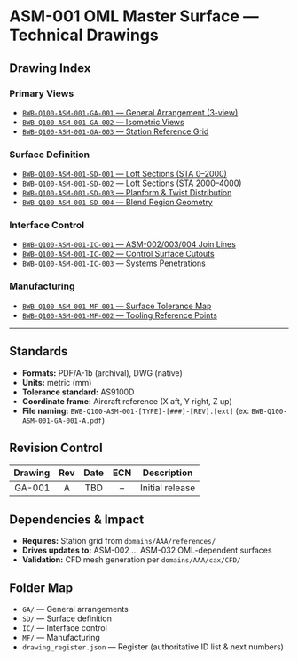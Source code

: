 <!--
Repo path suggestion:
PRODUCTS/AMPEL360/AMPEL360_AIR_TRANSPORT/BWB-Q100/domains/AAA/cax/CAD/assemblies/ASM-001/drawings/INDEX.md
-->

# ASM-001 OML Master Surface — Technical Drawings

## Drawing Index

### Primary Views

* [`BWB-Q100-ASM-001-GA-001` — General Arrangement (3-view)](BWB-Q100-ASM-001-GA-001_General_Arrangement.md)
* [`BWB-Q100-ASM-001-GA-002` — Isometric Views](BWB-Q100-ASM-001-GA-002_Isometric_Views.md)
* [`BWB-Q100-ASM-001-GA-003` — Station Reference Grid](BWB-Q100-ASM-001-GA-003_Station_Reference_Grid.md)

### Surface Definition

* [`BWB-Q100-ASM-001-SD-001` — Loft Sections (STA 0–2000)](BWB-Q100-ASM-001-SD-001_Loft_Sections_STA0-2000.md)
* [`BWB-Q100-ASM-001-SD-002` — Loft Sections (STA 2000–4000)](BWB-Q100-ASM-001-SD-002_Loft_Sections_STA2000-4000.md)
* [`BWB-Q100-ASM-001-SD-003` — Planform & Twist Distribution](BWB-Q100-ASM-001-SD-003_Planform_and_Twist_Distribution.md)
* [`BWB-Q100-ASM-001-SD-004` — Blend Region Geometry](BWB-Q100-ASM-001-SD-004_Blend_Region_Geometry.md)

### Interface Control

* [`BWB-Q100-ASM-001-IC-001` — ASM-002/003/004 Join Lines](BWB-Q100-ASM-001-IC-001_Join_Lines_ASM002-004.md)
* [`BWB-Q100-ASM-001-IC-002` — Control Surface Cutouts](BWB-Q100-ASM-001-IC-002_Control_Surface_Cutouts.md)
* [`BWB-Q100-ASM-001-IC-003` — Systems Penetrations](BWB-Q100-ASM-001-IC-003_Systems_Penetrations.md)

### Manufacturing

* [`BWB-Q100-ASM-001-MF-001` — Surface Tolerance Map](BWB-Q100-ASM-001-MF-001_Surface_Tolerance_Map.md)
* [`BWB-Q100-ASM-001-MF-002` — Tooling Reference Points](BWB-Q100-ASM-001-MF-002_Tooling_Reference_Points.md)

---

## Standards

* **Formats:** PDF/A-1b (archival), DWG (native)
* **Units:** metric (mm)
* **Tolerance standard:** AS9100D
* **Coordinate frame:** Aircraft reference (X aft, Y right, Z up)
* **File naming:** `BWB-Q100-ASM-001-[TYPE]-[###]-[REV].[ext]` (ex: `BWB-Q100-ASM-001-GA-001-A.pdf`)

## Revision Control

| Drawing | Rev | Date | ECN | Description     |
| ------: | :-: | :--: | :-: | --------------- |
|  GA-001 |  A  |  TBD |  –  | Initial release |

## Dependencies & Impact

* **Requires:** Station grid from `domains/AAA/references/`
* **Drives updates to:** ASM-002 … ASM-032 OML-dependent surfaces
* **Validation:** CFD mesh generation per `domains/AAA/cax/CFD/`

## Folder Map

* `GA/` — General arrangements
* `SD/` — Surface definition
* `IC/` — Interface control
* `MF/` — Manufacturing
* `drawing_register.json` — Register (authoritative ID list & next numbers)


